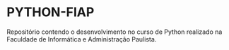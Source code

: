 # PYTHON-FIAP
Repositório contendo o desenvolvimento no curso de Python realizado na Faculdade de Informática e Administração Paulista.
